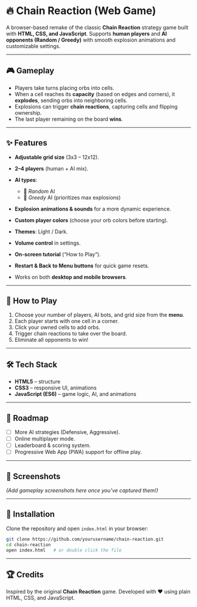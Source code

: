 
# 🔥 Chain Reaction (Web Game)

A browser-based remake of the classic **Chain Reaction** strategy game built with **HTML, CSS, and JavaScript**.
Supports **human players** and **AI opponents (Random / Greedy)** with smooth explosion animations and customizable settings.

---

## 🎮 Gameplay

* Players take turns placing orbs into cells.
* When a cell reaches its **capacity** (based on edges and corners), it **explodes**, sending orbs into neighboring cells.
* Explosions can trigger **chain reactions**, capturing cells and flipping ownership.
* The last player remaining on the board **wins**.

---

## ✨ Features

* **Adjustable grid size** (3x3 – 12x12).
* **2–4 players** (human + AI mix).
* **AI types**:

  * 🎲 *Random* AI
  * 🧠 *Greedy* AI (prioritizes max explosions)
* **Explosion animations & sounds** for a more dynamic experience.
* **Custom player colors** (choose your orb colors before starting).
* **Themes**: Light / Dark.
* **Volume control** in settings.
* **On-screen tutorial** (“How to Play”).
* **Restart & Back to Menu buttons** for quick game resets.
* Works on both **desktop and mobile browsers**.

---

## 🚀 How to Play

1. Choose your number of players, AI bots, and grid size from the **menu**.
2. Each player starts with one cell in a corner.
3. Click your owned cells to add orbs.
4. Trigger chain reactions to take over the board.
5. Eliminate all opponents to win!

---

## 🛠️ Tech Stack

* **HTML5** – structure
* **CSS3** – responsive UI, animations
* **JavaScript (ES6)** – game logic, AI, and animations

---

## 📌 Roadmap

* [ ] More AI strategies (Defensive, Aggressive).
* [ ] Online multiplayer mode.
* [ ] Leaderboard & scoring system.
* [ ] Progressive Web App (PWA) support for offline play.

---

## 🎨 Screenshots

*(Add gameplay screenshots here once you’ve captured them!)*

---

## 📂 Installation

Clone the repository and open `index.html` in your browser:

```bash
git clone https://github.com/yourusername/chain-reaction.git
cd chain-reaction
open index.html   # or double click the file
```

---

## 🏆 Credits

Inspired by the original **Chain Reaction** game.
Developed with ❤️ using plain HTML, CSS, and JavaScript.



